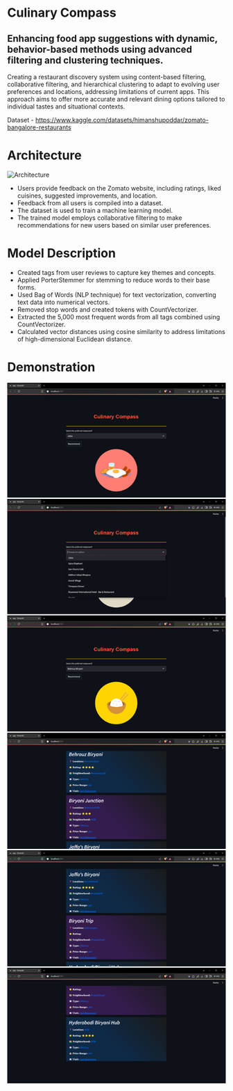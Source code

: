 # Culinary Compass

## Enhancing food app suggestions with dynamic, behavior-based methods using advanced filtering and clustering techniques.

Creating a restaurant discovery system using content-based filtering, collaborative filtering, and hierarchical clustering to adapt to evolving user preferences and locations, addressing limitations of current apps. This approach aims to offer more accurate and relevant dining options tailored to individual tastes and situational contexts.

Dataset - https://www.kaggle.com/datasets/himanshupoddar/zomato-bangalore-restaurants

# Architecture

![Architecture](https://github.com/Pranav-Bidve/personalized-dining-navigator/blob/main/img/arch.png)

* Users provide feedback on the Zomato website, including ratings, liked cuisines, suggested improvements, and location.
* Feedback from all users is compiled into a dataset.
* The dataset is used to train a machine learning model.
* The trained model employs collaborative filtering to make recommendations for new users based on similar user preferences.

# Model Description
  
* Created tags from user reviews to capture key themes and concepts.
* Applied PorterStemmer for stemming to reduce words to their base forms.
* Used Bag of Words (NLP technique) for text vectorization, converting text data into numerical vectors.
* Removed stop words and created tokens with CountVectorizer.
* Extracted the 5,000 most frequent words from all tags combined using CountVectorizer.
* Calculated vector distances using cosine similarity to address limitations of high-dimensional Euclidean distance.

# Demonstration

![Hi](https://github.com/Pranav-Bidve/culinary-compass/blob/main/img/welcome_page.png)
![Hi](https://github.com/Pranav-Bidve/culinary-compass/blob/main/img/scroll.png)
![Hi](https://github.com/Pranav-Bidve/culinary-compass/blob/main/img/choice.png)
![Hi](https://github.com/Pranav-Bidve/culinary-compass/blob/main/img/recomm_1.png)
![Hi](https://github.com/Pranav-Bidve/culinary-compass/blob/main/img/recomm_2.png)
![Hi](https://github.com/Pranav-Bidve/culinary-compass/blob/main/img/recomm_3.png)


  





